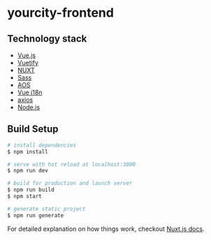 # yourcity-frontend

>  

## Technology stack

- [Vue.js](https://vuejs.org/)
- [Vuetify](https://vuetifyjs.com/)
- [NUXT](https://nuxtjs.org/)
- [Sass](https://sass-lang.com/)
- [AOS](https://michalsnik.github.io/aos/)
- [Vue i18n](https://kazupon.github.io/vue-i18n/)
- [axios](https://github.com/axios/axios)
- [Node.js](https://nodejs.org/en/)

## Build Setup

``` bash
# install dependencies
$ npm install

# serve with hot reload at localhost:3000
$ npm run dev

# build for production and launch server
$ npm run build
$ npm start

# generate static project
$ npm run generate
```

For detailed explanation on how things work, checkout [Nuxt.js docs](https://nuxtjs.org).
